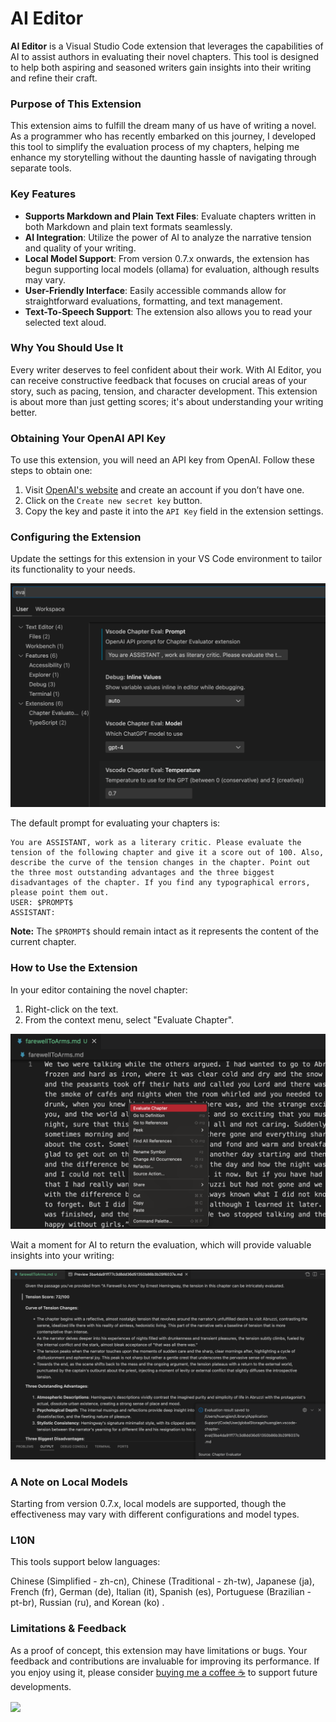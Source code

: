 # AI Editor

**AI Editor** is a Visual Studio Code extension that leverages the capabilities of AI to assist authors in evaluating their novel chapters. This tool is designed to help both aspiring and seasoned writers gain insights into their writing and refine their craft.

### Purpose of This Extension

This extension aims to fulfill the dream many of us have of writing a novel. As a programmer who has recently embarked on this journey, I developed this tool to simplify the evaluation process of my chapters, helping me enhance my storytelling without the daunting hassle of navigating through separate tools.

### Key Features

- **Supports Markdown and Plain Text Files**: Evaluate chapters written in both Markdown and plain text formats seamlessly.
- **AI Integration**: Utilize the power of AI to analyze the narrative tension and quality of your writing.
- **Local Model Support**: From version 0.7.x onwards, the extension has begun supporting local models (ollama) for evaluation, although results may vary.
- **User-Friendly Interface**: Easily accessible commands allow for straightforward evaluations, formatting, and text management.
- **Text-To-Speech Support**: The extension also allows you to read your selected text aloud.

### Why You Should Use It

Every writer deserves to feel confident about their work. With AI Editor, you can receive constructive feedback that focuses on crucial areas of your story, such as pacing, tension, and character development. This extension is about more than just getting scores; it's about understanding your writing better.

### Obtaining Your OpenAI API Key

To use this extension, you will need an API key from OpenAI. Follow these steps to obtain one:

1. Visit [OpenAI's website](https://platform.openai.com/account/api-keys) and create an account if you don’t have one.
2. Click on the `Create new secret key` button.
3. Copy the key and paste it into the `API Key` field in the extension settings.

### Configuring the Extension

Update the settings for this extension in your VS Code environment to tailor its functionality to your needs.

<img src="resources/setup.png" alt="Settings" />

The default prompt for evaluating your chapters is:

```
You are ASSISTANT, work as a literary critic. Please evaluate the tension of the following chapter and give it a score out of 100. Also, describe the curve of the tension changes in the chapter. Point out the three most outstanding advantages and the three biggest disadvantages of the chapter. If you find any typographical errors, please point them out.
USER: $PROMPT$
ASSISTANT:
```

**Note:** The `$PROMPT$` should remain intact as it represents the content of the current chapter.

### How to Use the Extension

In your editor containing the novel chapter:

1. Right-click on the text.
2. From the context menu, select "Evaluate Chapter".

<img src="resources/evaluate.png" alt="Evaluate a chapter" />

Wait a moment for AI to return the evaluation, which will provide valuable insights into your writing:

<img src="resources/evaluation_reslult.png" alt="Evaluation result" />

### A Note on Local Models

Starting from version 0.7.x, local models are supported, though the effectiveness may vary with different configurations and model types.

### L10N

This tools support below languages:

Chinese (Simplified - zh-cn), Chinese (Traditional - zh-tw), Japanese (ja), French (fr), German (de), Italian (it), Spanish (es), Portuguese (Brazilian - pt-br), Russian (ru), and Korean (ko) .


### Limitations & Feedback

As a proof of concept, this extension may have limitations or bugs. Your feedback and contributions are invaluable for improving its performance. If you enjoy using it, please consider [buying me a coffee ☕️](https://www.buymeacoffee.com/huangjien) to support future developments.

<div >
    <a href="https://www.buymeacoffee.com/huangjien" target="_blank" style="display: inline-block;">
        <img src="https://img.shields.io/badge/Donate-Buy%20Me%20A%20Coffee-orange.svg?style=flat-square&logo=buymeacoffee" align="center" />
    </a>
</div>
<br />
